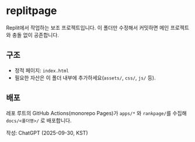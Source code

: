 # replitpage

Replit에서 작업하는 보조 프로젝트입니다. 이 폴더만 수정해서 커밋하면 메인 프로젝트와 충돌 없이 공존합니다.

## 구조
- 정적 페이지: `index.html`
- 필요한 자산은 이 폴더 내부에 추가하세요(`assets/`, `css/`, `js/` 등).

## 배포
레포 루트의 GitHub Actions(monorepo Pages)가 `apps/*` 와 `rankpage/`를 수집해 `docs/<폴더명>/` 로 배포합니다.

작성: ChatGPT (2025-09-30, KST)
